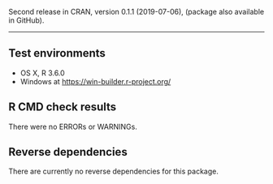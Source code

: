 Second release in CRAN, version 0.1.1 (2019-07-06), (package also available in GitHub).

---

## Test environments
* OS X, R 3.6.0
* Windows at https://win-builder.r-project.org/

## R CMD check results

There were no ERRORs or WARNINGs.

## Reverse dependencies

There are currently no reverse dependencies for this package.
